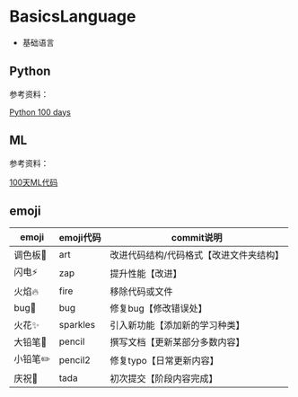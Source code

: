 # BasicsLanguage

- 基础语言

## Python

参考资料：

[Python 100 days](<https://github.com/jackfrued/Python-100-Days>)

## ML

参考资料：

[100天ML代码](<https://github.com/Avik-Jain/100-Days-Of-ML-Code>)

## emoji

| emoji   | emoji代码 | commit说明                              |
| ------- | --------- | --------------------------------------- |
| 调色板🎨 | ​art​       | 改进代码结构/代码格式【改进文件夹结构】 |
| 闪电⚡️   | zap       | 提升性能【改进】                        |
| 火焰🔥   | fire      | 移除代码或文件                          |
| bug🐛    | bug       | 修复bug【修改错误处】                   |
| 火花✨   | sparkles  | 引入新功能【添加新的学习种类】          |
| 大铅笔📝 | pencil    | 撰写文档【更新某部分多数内容】          |
| 小铅​笔✏️ | pencil2   | 修复typo【日常更新内容】                |
| 庆祝🎉   | tada      | 初次提交【阶段内容完成】                |

